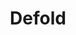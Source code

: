 ---
codehost: https://github.com/defold
facebook: https://facebook.com/Defold
linkedin: https://linkedin.com/company/defold-foundation
logohandle: defold
sort: defold
title: Defold
twitter: https://x.com/defold
website: https://defold.com/
youtube: https://youtube.com/channel/UCrEYXG15n3V0Y8eK0RbCaLQ
---
